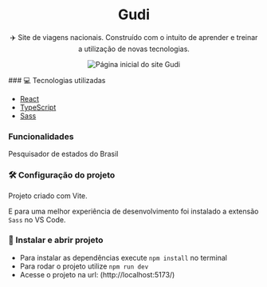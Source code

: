 <div align="center">
<h1> Gudi </h1>
<p>✈️ Site de viagens nacionais. Construído com o intuito de aprender e treinar a utilização de novas tecnologias.</p>

![Página inicial do site Gudi](https://i.imgur.com/k1gg8G4.png)
</div>
### 💻 Tecnologias utilizadas

* [React](https://reactjs.org/) 
* [TypeScript](https://reactjs.org/)
* [Sass](https://sass-lang.com/)

### Funcionalidades
Pesquisador de estados do Brasil

### 🛠️ Configuração do projeto
Projeto criado com Vite.

E para uma melhor experiência de desenvolvimento foi instalado a extensão ``Sass`` no VS Code.

### 🔨 Instalar e abrir projeto

- Para instalar as dependências execute ``npm install`` no terminal
- Para rodar o projeto utilize ``npm run dev``
- Acesse o projeto na url: (http://localhost:5173/)
